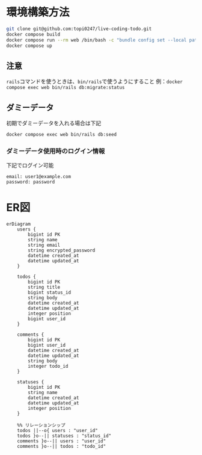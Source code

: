 # 環境構築方法
```bash
git clone git@github.com:topi0247/live-coding-todo.git
docker compose build
docker compose run --rm web /bin/bash -c "bundle config set --local path vendor/bundle && bundle install"
docker compose up
```

## 注意
`rails`コマンドを使うときは、`bin/rails`で使うようにすること
例：`docker compose exec web bin/rails db:migrate:status`

## ダミーデータ
初期でダミーデータを入れる場合は下記
```bash
docker compose exec web bin/rails db:seed
```

### ダミーデータ使用時のログイン情報
下記でログイン可能
```
email: user1@example.com
password: password
```

# ER図
```mermaid
erDiagram
    users {
        bigint id PK
        string name
        string email
        string encrypted_password
        datetime created_at
        datetime updated_at
    }

    todos {
        bigint id PK
        string title
        bigint status_id
        string body
        datetime created_at
        datetime updated_at
        integer position
        bigint user_id
    }

    comments {
        bigint id PK
        bigint user_id
        datetime created_at
        datetime updated_at
        string body
        integer todo_id
    }

    statuses {
        bigint id PK
        string name
        datetime created_at
        datetime updated_at
        integer position
    }

    %% リレーションシップ
    todos ||--o{ users : "user_id"
    todos }o--|| statuses : "status_id"
    comments }o--|| users : "user_id"
    comments }o--|| todos : "todo_id"
```